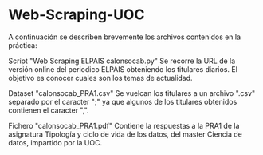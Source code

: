 # Web-Scraping-UOC

A continuación se describen brevemente los archivos contenidos en la práctica:

Script "Web Scraping ELPAIS calonsocab.py" Se recorre la URL de la versión online del periodico ELPAIS obteniendo los titulares diarios. El objetivo es conocer cuales son los temas de actualidad.

Dataset "calonsocab_PRA1.csv" Se vuelcan los titulares a un archivo ".csv" separado por el caracter ";" ya que algunos de los titulares obtenidos contienen el caracter ",".

Fichero "calonsocab_PRA1.pdf" Contiene la respuestas a la PRA1 de la asignatura Tipología y ciclo de vida de los datos, del master Ciencia de datos, impartido por la UOC.
